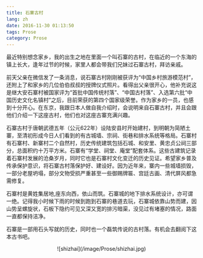 ```yaml
---
title: 石寨古村
lang: zh
date: 2016-11-30 01:13:50
tags: Prose
category: Prose
---
```


最近特别想念家乡，我的出生之地在里面一个叫石寨的古村，在临近的一个东海的镇上长大，逢年过节的时候，家里人都会带我们兄妹过石寨古村，拜访亲戚。

前天父亲在微信发了一条消息，说石寨古村刚刚被获评为“中国乡村旅游模范村”，还附上了和家乡的几位伯伯叔叔的授牌仪式照片。看得出父亲很开心，他补充说这是继大安石寨村被国家评为“首批中国传统村落”、“中国古村落”、入选第六批“中国历史文化名镇村”之后，目前荣获的第四个国家级荣誉。作为家乡的一员，也感到十分开心。在东京，我跟日本人做自我介绍时，会说明来自石寨古村，并且会跟他们介绍一下这座古村，他们也对这座古寨充满兴趣。

石寨古村于唐朝武德五年（公元622年）设陆安县时开始建村，到明朝为简陋土寨，至清初形成今日人们看到的有古城墙、宗祠、街巷和排水系统等格局。石寨村有石寨村、新寨村二个自然村，历史传统建筑包括石城、和安里、黄忠贞公祠三部分，总面积约十万平方米。石寨有“学堂、祠堂、庵堂”配套体系。这些古建筑记录着石寨村发展的沧桑岁月，同时它也是石寨村文化变迁的历史见证。希望家乡普及传承保护意识，将石寨古村落保护好、建设好。因为近年来，寨内一些城墙损毁，一部分老屋坍塌，部分文物受损严重甚至一些御赐牌匾、宫廷古画、清代屏风都急需修复。

石寨村是黄姓集居地,座东向西，依山而筑。石寨城的地下排水系统设计，亦可谓一绝。记得我小时候下雨的时候到跑到石寨的巷道去玩，石寨城依靠山势而建，因山势呈螺旋状，石板下隐约可见又深又宽的排污暗渠，没见过有堵塞的情况，路面一直都保持洁净。

石寨是一部用石头写就的历史，同时也一个磊筑传说的古村落。有机会去翻阅下这本古书吧。  

<center>![shizhai](/image/Prose/shizhai.jpg)</center>
